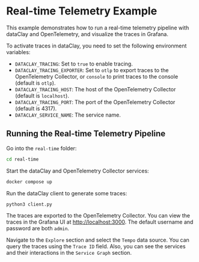 # Real-time Telemetry Example

This example demonstrates how to run a real-time telemetry pipeline with dataClay and OpenTelemetry, and visualize the traces in Grafana.

To activate traces in dataClay, you need to set the following environment variables:

- `DATACLAY_TRACING`: Set to `true` to enable tracing.
- `DATACLAY_TRACING_EXPORTER`: Set to `otlp` to export traces to the OpenTelemetry Collector, or `console` to print traces to the console (default is `otlp`).
- `DATACLAY_TRACING_HOST`: The host of the OpenTelemetry Collector (default is `localhost`).
- `DATACLAY_TRACING_PORT`: The port of the OpenTelemetry Collector (default is 4317).
- `DATACLAY_SERVICE_NAME`: The service name.

## Running the Real-time Telemetry Pipeline

Go into the `real-time` folder:

```bash
cd real-time
```

Start the dataClay and OpenTelemetry Collector services:

```bash
docker compose up
```

Run the dataClay client to generate some traces:

```bash
python3 client.py
```

The traces are exported to the OpenTelemetry Collector. You can view the traces in the Grafana UI at <http://localhost:3000>. The default username and password are both `admin`.

Navigate to the `Explore` section and select the `Tempo` data source. You can query the traces using the `Trace ID` field. Also, you can see the services and their interactions in the `Service Graph` section.
